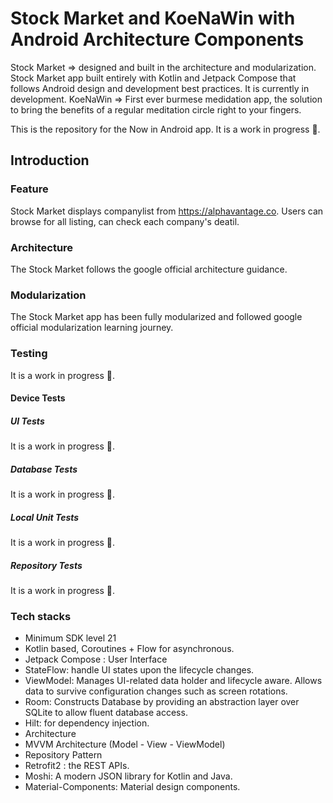 Stock Market and KoeNaWin with Android Architecture Components
===========================================================


Stock Market => designed and built in the  architecture and modularization.
Stock Market app built entirely with Kotlin and Jetpack Compose that follows Android design and development best practices. It is currently in development. 
KoeNaWin => First ever burmese medidation app, the solution to bring the benefits of a regular meditation circle right to your fingers. 

This is the repository for the Now in Android app. It is a work in progress 🚧.

Introduction
-------------

### Feature
Stock Market displays companylist from https://alphavantage.co. Users can browse for all listing, can check each company's deatil.

### Architecture
The Stock Market follows the google official architecture guidance.
### Modularization
The Stock Market app has been fully modularized and followed google official modularization learning journey.
### Testing
It is a work in progress 🚧.

#### Device Tests
##### UI Tests
It is a work in progress 🚧.

##### Database Tests
It is a work in progress 🚧.

##### Local Unit Tests
It is a work in progress 🚧.

##### Repository Tests
It is a work in progress 🚧.

### Tech stacks 
* Minimum SDK level 21
* Kotlin based, Coroutines + Flow for asynchronous.
* Jetpack Compose : User Interface
* StateFlow: handle UI states upon the lifecycle changes.
* ViewModel: Manages UI-related data holder and lifecycle aware. Allows data to survive configuration changes such as screen rotations.
* Room: Constructs Database by providing an abstraction layer over SQLite to allow fluent database access.
* Hilt: for dependency injection.
* Architecture
* MVVM Architecture (Model - View - ViewModel)
* Repository Pattern
* Retrofit2 : the REST APIs.
* Moshi: A modern JSON library for Kotlin and Java.
* Material-Components: Material design components.

